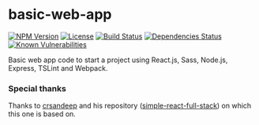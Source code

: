 # basic-web-app

[![NPM Version](https://img.shields.io/npm/v/basic-web-app.svg)](https://www.npmjs.org/package/basic-web-app) [![License](https://img.shields.io/npm/l/basic-web-app.svg)](https://www.npmjs.org/package/basic-web-app) [![Build Status](http://img.shields.io/travis/ttous/basic-web-app/master.svg)](https://travis-ci.org/ttous/basic-web-app) [![Dependencies Status](https://img.shields.io/david/ttous/basic-web-app.svg)](https://david-dm.org/ttous/basic-web-app) [![Known Vulnerabilities](https://snyk.io/test/github/ttous/basic-web-app/badge.svg)](https://snyk.io/test/github/ttous/basic-web-app)

Basic web app code to start a project using React.js, Sass, Node.js, Express, TSLint and Webpack.

### Special thanks

Thanks to [crsandeep](https://github.com/crsandeep) and his repository ([simple-react-full-stack](https://github.com/crsandeep/simple-react-full-stack)) on which this one is based on.
